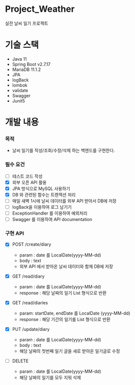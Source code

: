 # Project_Weather
실전 날씨 일기 프로젝트

# 기술 스택
- Java 11
- Spring Boot v2.7.17
- MariaDB 11.1.2
- JPA
- logBack
- lombok
- validate
- Swagger
- Junit5

# 개발 내용
### 목적
- 날씨 일기를 작성/조회/수정/삭제 하는 백엔드를 구현한다.

### 필수 요건
- [ ] 테스트 코드 작성
- [X] 외부 오픈 API 활용
- [X] JPA 방식으로 MySQL 사용하기
- [X] DB 와 관련된 함수는 트랜잭션 처리
- [ ] 매일 새벽 1시에 날씨 데이터를 외부 API 받아서 DB에 저장
- [ ] logBack을 이용하여 로그 남기기
- [ ] ExceptionHandler 를 이용하여 예외처리
- [ ] Swagger 를 이용하여 API documentation

### 구현 API
- [X] POST /create/diary
  - param : date 를 LocalDate(yyyy-MM-dd)
  - body : text
  - 외부 API 에서 받아온 날씨 데이터와 함께 DB에 저장
  
- [X] GET /read/diary
  - param : date 를 LocalDate(yyyy-MM-dd)
  - response : 해당 날짜의 일기 List 형식으로 반환
  
- [X] GET /read/diaries
  - param: startDate, endDate 를 LocalDate (yyyy-MM-dd)
  - response : 해당 기간의 일기를 List 형식으로 반환
  
- [X] PUT /update/diary
  - param : date 를 LocalDate(yyyy-MM-dd)
  - body : text
  - 해당 날짜의 첫번째 일기 글을 새로 받아온 일기글로 수정

- [ ] DELETE
  - param : date 를 LocalDate(yyyy-MM-dd)
  - 해당 날짜의 일기를 모두 지워 삭제 
